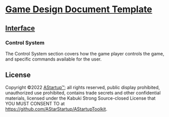 # [Game Design Document Template](../)

## [Interface](./)

### Control System

The Control System section covers how the game player controls the game, and specific commands available for the user.

## License

Copyright ©2022 [AStartup™](https://astartup.net); all rights reserved, public display prohibited, unauthorized use prohibited, contains trade secrets and other confidential materials, licensed under the Kabuki Strong Source-closed License that YOU MUST CONSENT TO at <https://github.com/AStarStartup/AStartupToolkit>.

